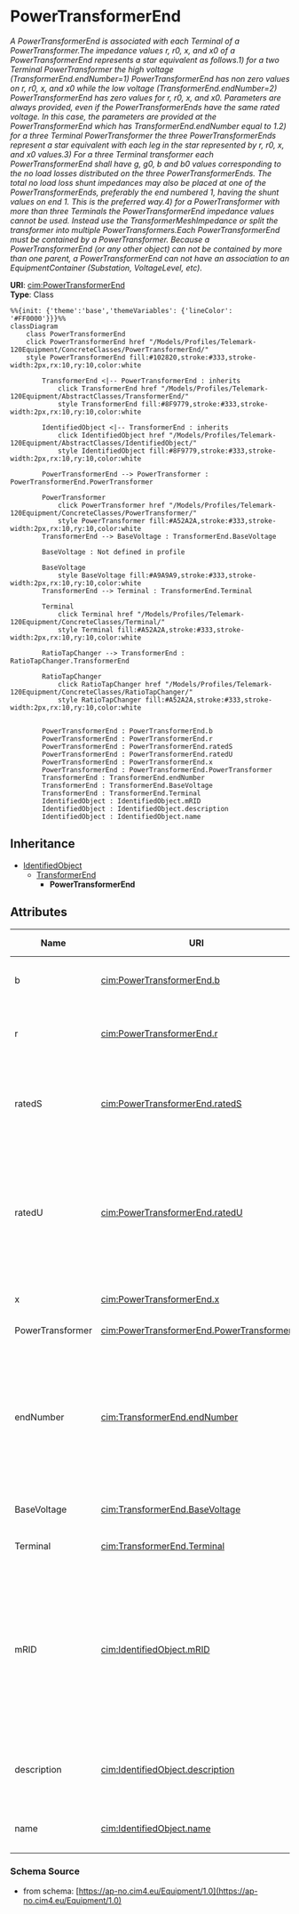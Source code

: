 # PowerTransformerEnd

_A PowerTransformerEnd is associated with each Terminal of a PowerTransformer.The impedance values r, r0, x, and x0 of a PowerTransformerEnd represents a star equivalent as follows.1) for a two Terminal PowerTransformer the high voltage (TransformerEnd.endNumber=1) PowerTransformerEnd has non zero values on r, r0, x, and x0 while the low voltage (TransformerEnd.endNumber=2) PowerTransformerEnd has zero values for r, r0, x, and x0.  Parameters are always provided, even if the PowerTransformerEnds have the same rated voltage.  In this case, the parameters are provided at the PowerTransformerEnd which has TransformerEnd.endNumber equal to 1.2) for a three Terminal PowerTransformer the three PowerTransformerEnds represent a star equivalent with each leg in the star represented by r, r0, x, and x0 values.3) For a three Terminal transformer each PowerTransformerEnd shall have g, g0, b and b0 values corresponding to the no load losses distributed on the three PowerTransformerEnds. The total no load loss shunt impedances may also be placed at one of the PowerTransformerEnds, preferably the end numbered 1, having the shunt values on end 1.  This is the preferred way.4) for a PowerTransformer with more than three Terminals the PowerTransformerEnd impedance values cannot be used. Instead use the TransformerMeshImpedance or split the transformer into multiple PowerTransformers.Each PowerTransformerEnd must be contained by a PowerTransformer. Because a PowerTransformerEnd (or any other object) can not be contained by more than one parent, a PowerTransformerEnd can not have an association to an EquipmentContainer (Substation, VoltageLevel, etc)._

**URI**: [cim:PowerTransformerEnd](https://cim.ucaiug.io/ns#PowerTransformerEnd)<br />
**Type**: Class

```mermaid
%%{init: {'theme':'base','themeVariables': {'lineColor': '#FF0000'}}}%%
classDiagram
    class PowerTransformerEnd
    click PowerTransformerEnd href "/Models/Profiles/Telemark-120Equipment/ConcreteClasses/PowerTransformerEnd/"
    style PowerTransformerEnd fill:#102820,stroke:#333,stroke-width:2px,rx:10,ry:10,color:white
     
        TransformerEnd <|-- PowerTransformerEnd : inherits
            click TransformerEnd href "/Models/Profiles/Telemark-120Equipment/AbstractClasses/TransformerEnd/"
            style TransformerEnd fill:#8F9779,stroke:#333,stroke-width:2px,rx:10,ry:10,color:white
     
        IdentifiedObject <|-- TransformerEnd : inherits
            click IdentifiedObject href "/Models/Profiles/Telemark-120Equipment/AbstractClasses/IdentifiedObject/"
            style IdentifiedObject fill:#8F9779,stroke:#333,stroke-width:2px,rx:10,ry:10,color:white

        PowerTransformerEnd --> PowerTransformer : PowerTransformerEnd.PowerTransformer

        PowerTransformer
            click PowerTransformer href "/Models/Profiles/Telemark-120Equipment/ConcreteClasses/PowerTransformer/"
            style PowerTransformer fill:#A52A2A,stroke:#333,stroke-width:2px,rx:10,ry:10,color:white
        TransformerEnd --> BaseVoltage : TransformerEnd.BaseVoltage

        BaseVoltage : Not defined in profile

        BaseVoltage
            style BaseVoltage fill:#A9A9A9,stroke:#333,stroke-width:2px,rx:10,ry:10,color:white
        TransformerEnd --> Terminal : TransformerEnd.Terminal

        Terminal
            click Terminal href "/Models/Profiles/Telemark-120Equipment/ConcreteClasses/Terminal/"
            style Terminal fill:#A52A2A,stroke:#333,stroke-width:2px,rx:10,ry:10,color:white

        RatioTapChanger --> TransformerEnd : RatioTapChanger.TransformerEnd

        RatioTapChanger
            click RatioTapChanger href "/Models/Profiles/Telemark-120Equipment/ConcreteClasses/RatioTapChanger/"
            style RatioTapChanger fill:#A52A2A,stroke:#333,stroke-width:2px,rx:10,ry:10,color:white


        PowerTransformerEnd : PowerTransformerEnd.b
        PowerTransformerEnd : PowerTransformerEnd.r
        PowerTransformerEnd : PowerTransformerEnd.ratedS
        PowerTransformerEnd : PowerTransformerEnd.ratedU
        PowerTransformerEnd : PowerTransformerEnd.x
        PowerTransformerEnd : PowerTransformerEnd.PowerTransformer
        TransformerEnd : TransformerEnd.endNumber
        TransformerEnd : TransformerEnd.BaseVoltage
        TransformerEnd : TransformerEnd.Terminal
        IdentifiedObject : IdentifiedObject.mRID
        IdentifiedObject : IdentifiedObject.description
        IdentifiedObject : IdentifiedObject.name
```

## Inheritance
* [IdentifiedObject](/Models/Profiles/Telemark-120Equipment/AbstractClasses/IdentifiedObject/)
    * [TransformerEnd](/Models/Profiles/Telemark-120Equipment/AbstractClasses/TransformerEnd/)
        * **PowerTransformerEnd**

## Attributes
| Name | URI | Cardinality and Range | Description | Inheritance |
| ---  | --- | --- | --- | --- |
| b | [cim:PowerTransformerEnd.b](https://cim.ucaiug.io/ns#PowerTransformerEnd.b) | 0..1 Susceptance | Magnetizing branch susceptance (B mag).  The value can be positive or negative. | direct |
| r | [cim:PowerTransformerEnd.r](https://cim.ucaiug.io/ns#PowerTransformerEnd.r) | 0..1 Resistance | Resistance (star-model) of the transformer end.The attribute shall be equal to or greater than zero for non-equivalent transformers. | direct |
| ratedS | [cim:PowerTransformerEnd.ratedS](https://cim.ucaiug.io/ns#PowerTransformerEnd.ratedS) | 0..1 ApparentPower | Normal apparent power rating.The attribute shall be a positive value. For a two-winding transformer the values for the high and low voltage sides shall be identical. | direct |
| ratedU | [cim:PowerTransformerEnd.ratedU](https://cim.ucaiug.io/ns#PowerTransformerEnd.ratedU) | 0..1 Voltage | Rated voltage: phase-phase for three-phase windings, and either phase-phase or phase-neutral for single-phase windings.A high voltage side, as given by TransformerEnd.endNumber, shall have a ratedU that is greater than or equal to ratedU for the lower voltage sides.The attribute shall be a positive value. | direct |
| x | [cim:PowerTransformerEnd.x](https://cim.ucaiug.io/ns#PowerTransformerEnd.x) | 0..1 Reactance | Positive sequence series reactance (star-model) of the transformer end. | direct |
| PowerTransformer | [cim:PowerTransformerEnd.PowerTransformer](https://cim.ucaiug.io/ns#PowerTransformerEnd.PowerTransformer) | 0..1 PowerTransformer | The power transformer of this power transformer end. | direct |
| endNumber | [cim:TransformerEnd.endNumber](https://cim.ucaiug.io/ns#TransformerEnd.endNumber) | 0..1 integer | Number for this transformer end, corresponding to the end's order in the power transformer vector group or phase angle clock number.  Highest voltage winding should be 1.  Each end within a power transformer should have a unique subsequent end number.   Note the transformer end number need not match the terminal sequence number. | TransformerEnd |
| BaseVoltage | [cim:TransformerEnd.BaseVoltage](https://cim.ucaiug.io/ns#TransformerEnd.BaseVoltage) | 0..1 BaseVoltage | Base voltage of the transformer end.  This is essential for PU calculation. | TransformerEnd |
| Terminal | [cim:TransformerEnd.Terminal](https://cim.ucaiug.io/ns#TransformerEnd.Terminal) | 0..1 Terminal | Terminal of the power transformer to which this transformer end belongs. | TransformerEnd |
| mRID | [cim:IdentifiedObject.mRID](https://cim.ucaiug.io/ns#IdentifiedObject.mRID) | 0..1 string | Master resource identifier issued by a model authority. The mRID is unique within an exchange context. Global uniqueness is easily achieved by using a UUID, as specified in RFC 4122, for the mRID. The use of UUID is strongly recommended.For CIMXML data files in RDF syntax conforming to IEC 61970-552, the mRID is mapped to rdf:ID or rdf:about attributes that identify CIM object elements. | IdentifiedObject |
| description | [cim:IdentifiedObject.description](https://cim.ucaiug.io/ns#IdentifiedObject.description) | 0..1 string | The description is a free human readable text describing or naming the object. It may be non unique and may not correlate to a naming hierarchy. | IdentifiedObject |
| name | [cim:IdentifiedObject.name](https://cim.ucaiug.io/ns#IdentifiedObject.name) | 0..1 string | The name is any free human readable and possibly non unique text naming the object. | IdentifiedObject |

### Schema Source
* from schema: [https://ap-no.cim4.eu/Equipment/1.0](https://ap-no.cim4.eu/Equipment/1.0)

